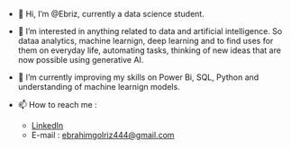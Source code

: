- 👋 Hi, I’m @Ebriz, currently a data science student.
- 👀 I’m interested in anything related to data and artificial intelligence. So dataa analytics, machine learnign, deep learning and to find uses for them on everyday life,  automating tasks, thinking of new ideas that are now possible using generative AI.
- 🌱 I’m currently improving my skills on Power Bi, SQL, Python and understanding of machine learnign models.

- 📫 How to reach me :
  - [LinkedIn](https://www.linkedin.com/in/ebrahim-golriz-03611a34b)
  - E-mail : ebrahimgolriz444@gmail.com

